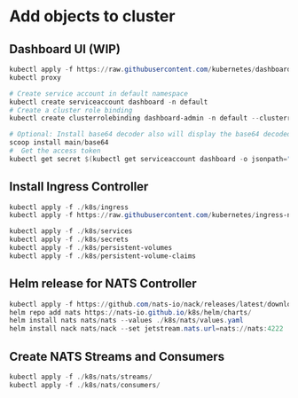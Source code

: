 # Add objects to cluster

## Dashboard UI (WIP)

```powershell
kubectl apply -f https://raw.githubusercontent.com/kubernetes/dashboard/v2.7.0/aio/deploy/recommended.yaml
kubectl proxy

# Create service account in default namespace
kubectl create serviceaccount dashboard -n default
# Create a cluster role binding
kubectl create clusterrolebinding dashboard-admin -n default --clusterrole=cluster-admin --serviceaccount=default:dashboard

# Optional: Install base64 decoder also will display the base64 decoded access token
scoop install main/base64
#  Get the access token
kubectl get secret $(kubectl get serviceaccount dashboard -o jsonpath="{.secrets[0].name}") -o jsonpath="{.data.token}" | base64 --decode
```

## Install Ingress Controller

```powershell
kubectl apply -f ./k8s/ingress
kubectl apply -f https://raw.githubusercontent.com/kubernetes/ingress-nginx/controller-v1.8.2/deploy/static/provider/cloud/deploy.yaml
```

```powershell
kubectl apply -f ./k8s/services
kubectl apply -f ./k8s/secrets
kubectl apply -f ./k8s/persistent-volumes
kubectl apply -f ./k8s/persistent-volume-claims
```

## Helm release for NATS Controller

```powershell
kubectl apply -f https://github.com/nats-io/nack/releases/latest/download/crds.yml
helm repo add nats https://nats-io.github.io/k8s/helm/charts/
helm install nats nats/nats --values ./k8s/nats/values.yaml
helm install nack nats/nack --set jetstream.nats.url=nats://nats:4222
```

## Create NATS Streams and Consumers

```powershell
kubectl apply -f ./k8s/nats/streams/
kubectl apply -f ./k8s/nats/consumers/
```
